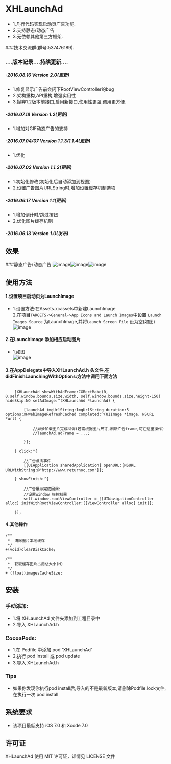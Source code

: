 ﻿# XHLaunchAd
* 1.几行代码实现启动页广告功能.
* 2.支持静态/动态广告
* 3.无依赖其他第三方框架.

###技术交流群(群号:537476189).

### ....版本记录....持续更新....
##### -2016.08.16  Version 2.0(更新)
*   1.修复显示广告前会闪下RootViewController的bug<br>
*   2.架构重构,API重构,增强实用性
*   3.抛弃1.2版本前接口,启用新接口,使用性更强,调用更方便.

##### -2016.07.18  Version 1.2(更新)
*   1.增加对GIF动态广告的支持<br>

##### -2016.07.04/07  Version 1.1.3/1.1.4(更新)
*   1.优化<br>

##### -2016.07.02  Version 1.1.2(更新)
*   1.初始化修改(初始化后自动添加到视图)<br>
*   2.设置广告图片URLString时,增加设置缓存机制选项<br>

##### -2016.06.17  Version 1.1(更新)
*   1.增加倒计时/跳过按钮<br>
*   2.优化图片缓存机制<br>

##### -2016.06.13  Version 1.0(发布)

## 效果
###静态广告/动态广告
![image](http://d3.freep.cn/3tb_160718185058pj0i569478.gif)![image](http://d2.freep.cn/3tb_160816162120wxou569478.gif)![image](http://d3.freep.cn/3tb_1607181850570c8q569478.gif)

## 使用方法
#### 1.设置项目启动页为LaunchImage
*    1.设置方法:在Assets.xcassets中新建LaunchImage<br>
     2.在项目`TARGETS->General->App Icons and Launch Images`中设置 `Launch Images Source` 为LaunchImage,并将`Launch Screen File` 设为空(如图)<br>
     ![image](http://g.hiphotos.baidu.com/image/pic/item/5bafa40f4bfbfbed65801e4370f0f736afc31f34.jpg)

#### 2.在LaunchImage 添加相应启动图片<br>
*    1.如图<br>
     ![image](http://g.hiphotos.baidu.com/image/pic/item/14ce36d3d539b6000c0f278be150352ac75cb7cc.jpg)

#### 3.在AppDelegate中导入XHLaunchAd.h 头文件,在didFinishLaunchingWithOptions:方法中调用下面方法
```objc

    [XHLaunchAd showWithAdFrame:CGRectMake(0, 0,self.window.bounds.size.width, self.window.bounds.size.height-150) hideSkip:NO setAdImage:^(XHLaunchAd *launchAd) {
        
        [launchAd imgUrlString:ImgUrlString duration:5 options:XHWebImageRefreshCached completed:^(UIImage *image, NSURL *url) {
            
            //异步加载图片完成回调(若需根据图片尺寸,刷新广告frame,可在这里操作)
            //launchAd.adFrame = ...;
            
        }];

    } click:^{
        
        //广告点击事件
        [[UIApplication sharedApplication] openURL:[NSURL URLWithString:@"http://www.returnoc.com"]];
        
    } showFinish:^{
        
        //广告展示完成回调:
        //设置window 根控制器
        self.window.rootViewController = [[UINavigationController alloc] initWithRootViewController:[[ViewController alloc] init]];
        
    }];

```
#### 4.其他操作
```objc
/**
 *  清除图片本地缓存
 */
+(void)clearDiskCache;

/**
 *  获取缓存图片占用总大小(M)
 */
+ (float)imagesCacheSize;
```
##  安装
### 手动添加:<br>
*   1.将 XHLaunchAd 文件夹添加到工程目录中<br>
*   2.导入 XHLaunchAd.h

### CocoaPods:<br>
*   1.在 Podfile 中添加 pod 'XHLaunchAd'<br>
*   2.执行 pod install 或 pod update<br>
*   3.导入 XHLaunchAd.h

### Tips
*   如果你发现你执行pod install后,导入的不是最新版本,请删除Podfile.lock文件,在执行一次 pod install

##  系统要求
*   该项目最低支持 iOS 7.0 和 Xcode 7.0

##  许可证
XHLaunchAd 使用 MIT 许可证，详情见 LICENSE 文件